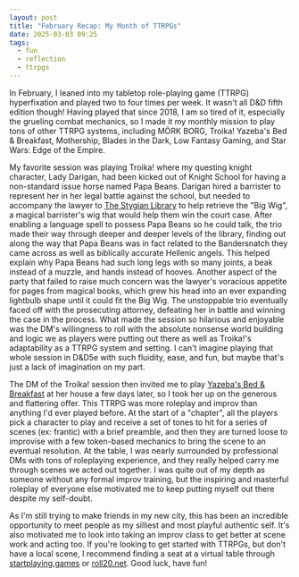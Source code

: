```yaml
---
layout: post
title: "February Recap: My Month of TTRPGs"
date: 2025-03-03 09:25
tags:
  - fun
  - reflection
  - ttrpgs
---
```

In February, I leaned into my tabletop role-playing game (TTRPG) hyperfixation and played two to four times per week. It wasn't all D&D fifth edition though! Having played that since 2018, I am so tired of it, especially the grueling combat mechanics, so I made it my monthly mission to play tons of other TTRPG systems, including MÖRK BORG, Troika! Yazeba's Bed & Breakfast, Mothership, Blades in the Dark, Low Fantasy Gaming, and Star Wars: Edge of the Empire.<!--excerpt-->

My favorite session was playing Troika! where my questing knight character, Lady Darigan, had been kicked out of Knight School for having a non-standard issue horse named Papa Beans. Darigan hired a barrister to represent her in her legal battle against the school, but needed to accompany the lawyer to <a target="_blank" href="https://www.drivethrurpg.com/en/product/257113/the-stygian-library">The Stygian Library</a> to help retrieve the "Big Wig", a magical barrister's wig that would help them win the court case. After enabling a language spell to possess Papa Beans so he could talk, the trio made their way through deeper and deeper levels of the library, finding out along the way that Papa Beans was in fact related to the Bandersnatch they came across as well as biblically accurate Hellenic angels. This helped explain why Papa Beans had such long legs with so many joints, a beak instead of a muzzle, and hands instead of hooves. Another aspect of the party that failed to raise much concern was the lawyer's voracious appetite for pages from magical books, which grew his head into an ever expanding lightbulb shape until it could fit the Big Wig. The unstoppable trio eventually faced off with the prosecuting attorney, defeating her in battle and winning the case in the process. What made the session so hilarious and enjoyable was the DM's willingness to roll with the absolute nonsense world building and logic we as players were putting out there as well as Troika!'s adaptability as a TTRPG system and setting. I can't imagine playing that whole session in D&D5e with such fluidity, ease, and fun, but maybe that's just a lack of imagination on my part.

The DM of the Troika! session then invited me to play <a target="_new" href="https://possumcreekgames.com/pages/yazebas-bed-breakfast">Yazeba's Bed & Breakfast</a> at her house a few days later, so I took her up on the generous and flattering offer. This TTRPG was more roleplay and improv than anything I'd ever played before. At the start of a "chapter", all the players pick a character to play and receive a set of tones to hit for a series of scenes (ex: frantic) with a brief preamble, and then they are turned loose to improvise with a few token-based mechanics to bring the scene to an eventual resolution. At the table, I was nearly surrounded by professional DMs with tons of roleplaying experience, and they really helped carry me through scenes we acted out together. I was quite out of my depth as someone without any formal improv training, but the inspiring and masterful roleplay of everyone else motivated me to keep putting myself out there despite my self-doubt.

As I'm still trying to make friends in my new city, this has been an incredible opportunity to meet people as my silliest and most playful authentic self. It's also motivated me to look into taking an improv class to get better at scene work and acting too. If you're looking to get started with TTRPGs, but don't have a local scene, I recommend finding a seat at a virtual table through <a target="_blank" href="https://startplaying.games/">startplaying.games</a> or <a target="_blank" href="https://roll20.net/">roll20.net</a>. Good luck, have fun!